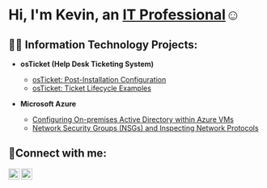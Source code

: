 <h1>Hi, I'm Kevin, an <a href="https://www.linkedin.com/in/kevin-carranza-662a6a290/">IT Professional</a>☺</h1>

<h2>👨‍💻 Information Technology Projects:</h2>

- <b>osTicket (Help Desk Ticketing System)</b>

  - [osTicket: Post-Installation Configuration](https://github.com/SpvceKitty/post-install-config)
  - [osTicket: Ticket Lifecycle Examples](https://github.com/SpvceKitty/ticket-lifecycle)
- <b>Microsoft Azure</b>

  - [Configuring On-premises Active Directory within Azure VMs](https://github.com/SpvceKitty/configure-ad)
  - [Network Security Groups (NSGs) and Inspecting Network Protocols](https://github.com/SpvceKitty/azure-network-protocols)

<h2>🤳Connect with me:</h2>

[<img align="left" alt="Josh | Twitter" width="22px" src="https://cdn.jsdelivr.net/npm/simple-icons@v3/icons/twitter.svg" />][twitter]
[<img align="left" alt="Josh | LinkedIn" width="22px" src="https://cdn.jsdelivr.net/npm/simple-icons@v3/icons/linkedin.svg" />][linkedin]

[twitter]: https://twitter.com/KingShiroKitty
[linkedin]: https://linkedin.com/in/kevin-carranza-662a6a290/
